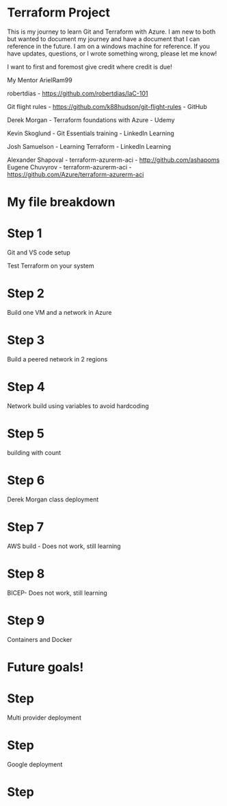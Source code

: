 # Terraform Project

This is my journey to learn Git and Terraform with Azure.  I am new to both but wanted to document my journey and have a document that I can reference in the future.  I am on a windows machine for reference.  If you have updates, questions, or I wrote something wrong, please let me know!   

   

I want to first and foremost give credit where credit is due!

My Mentor ArielRam99

robertdias - https://github.com/robertdias/IaC-101

Git flight rules - https://github.com/k88hudson/git-flight-rules - GitHub

Derek Morgan - Terraform foundations with Azure - Udemy

Kevin Skoglund - Git Essentials training - LinkedIn Learning

Josh Samuelson - Learning Terraform - LinkedIn Learning

Alexander Shapoval - terraform-azurerm-aci - http://github.com/ashapoms
Eugene Chuvyrov - terraform-azurerm-aci - https://github.com/Azure/terraform-azurerm-aci


# My file breakdown 

# Step 1
Git and VS code setup

Test Terraform on your system

# Step 2
Build one VM and a network in Azure

# Step 3
Build a peered network in 2 regions

# Step 4
Network build using variables to avoid hardcoding

# Step 5
building with count

# Step 6
Derek Morgan class deployment

# Step 7 
AWS build - Does not work, still learning

# Step 8
BICEP- Does not work, still learning

# Step 9
Containers and Docker

# Future goals!

# Step  
Multi provider deployment

# Step  
Google deployment

# Step  
 












